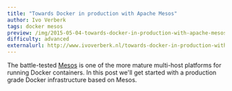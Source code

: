```yaml
---
title: "Towards Docker in production with Apache Mesos"
author: Ivo Verberk
tags: docker mesos
preview: /img/2015-05-04-towards-docker-in-production-with-apache-mesos/mesos-cover.png
difficulty: advanced
externalurl: http://www.ivoverberk.nl/towards-docker-in-production-with-apache-mesos/
---
```

The battle-tested [Mesos](https://mesos.apache.org) is one of the more mature multi-host platforms for running Docker containers.
In this post we'll get started with a production grade Docker infrastructure based on Mesos.

